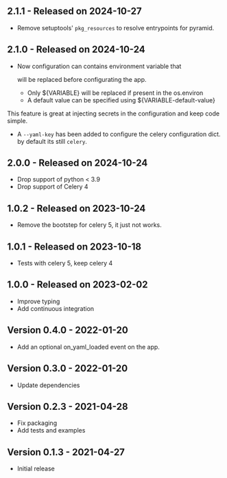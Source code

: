 ## 2.1.1 - Released on 2024-10-27
* Remove setuptools' `pkg_resources` to resolve entrypoints for pyramid.

## 2.1.0 - Released on 2024-10-24
* Now configuration can contains environment variable that

  will be replaced before configurating the app.
  * Only ${VARIABLE} will be replaced if present in the os.environ
  * A default value can be specified using ${VARIABLE-default-value}

This feature is great at injecting secrets in the configuration
and keep code simple.

* A `--yaml-key` has been added to configure the celery configuration dict.
  by default its still `celery`.


## 2.0.0 - Released on 2024-10-24
* Drop support of python < 3.9
* Drop support of Celery 4

## 1.0.2 - Released on 2023-10-24
* Remove the bootstep for celery 5, it just not works.

## 1.0.1 - Released on 2023-10-18

* Tests with celery 5, keep celery 4 

## 1.0.0 - Released on 2023-02-02

* Improve typing
* Add continuous integration

## Version 0.4.0 - 2022-01-20

* Add an optional on_yaml_loaded event on the app.

## Version 0.3.0 - 2022-01-20

* Update dependencies

## Version 0.2.3 - 2021-04-28

 * Fix packaging
 * Add tests and examples

## Version 0.1.3 - 2021-04-27

 * Initial release
